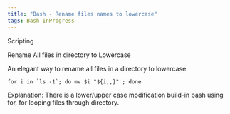 ```yaml
---
title: "Bash - Rename files names to lowercase"
tags: Bash InProgress
---
```



Scripting

Rename All files in directory to Lowercase

An elegant way to rename all files in a directory to lowercase

```
for i in `ls -1`; do mv $i "${i,,}" ; done
```

Explanation: There is a lower/upper case modification build-in bash using for, for looping files through directory.

